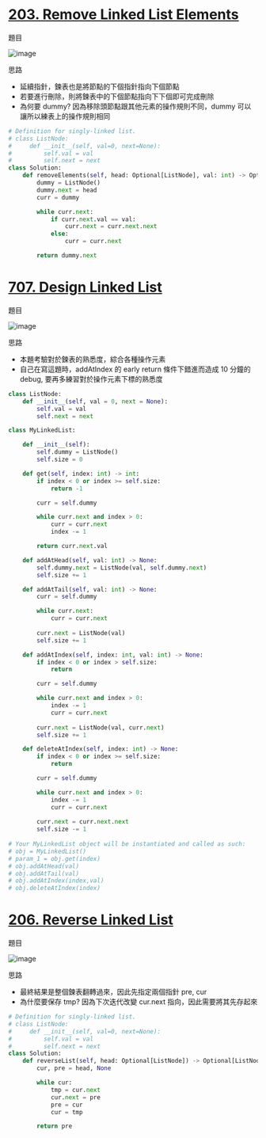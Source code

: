 # [203. Remove Linked List Elements](https://leetcode.com/problems/remove-linked-list-elements/description/)
題目

![image](https://github.com/user-attachments/assets/092565e4-35ce-4cff-876a-117c4e5adb49)


思路
- 延續指針，鍊表也是將節點的下個指針指向下個節點
- 若要進行刪除，則將鍊表中的下個節點指向下下個即可完成刪除
- 為何要 dummy? 因為移除頭節點跟其他元素的操作規則不同，dummy 可以讓所以練表上的操作規則相同
```python
# Definition for singly-linked list.
# class ListNode:
#     def __init__(self, val=0, next=None):
#         self.val = val
#         self.next = next
class Solution:
    def removeElements(self, head: Optional[ListNode], val: int) -> Optional[ListNode]:
        dummy = ListNode()
        dummy.next = head
        curr = dummy

        while curr.next:
            if curr.next.val == val:
                curr.next = curr.next.next
            else:
                curr = curr.next

        return dummy.next
```

# [707. Design Linked List](https://leetcode.com/problems/design-linked-list/description/)
題目

![image](https://github.com/user-attachments/assets/cf67f1ae-fd87-4045-9eac-88c30741c46c)


思路
- 本題考驗對於鍊表的熟悉度，綜合各種操作元素
- 自己在寫這題時，addAtIndex 的 early return 條件下錯進而造成 10 分鐘的 debug, 要再多練習對於操作元素下標的熟悉度
```python
class ListNode:
    def __init__(self, val = 0, next = None):
        self.val = val
        self.next = next

class MyLinkedList:

    def __init__(self):
        self.dummy = ListNode()
        self.size = 0

    def get(self, index: int) -> int:
        if index < 0 or index >= self.size:
            return -1

        curr = self.dummy

        while curr.next and index > 0:
            curr = curr.next
            index -= 1

        return curr.next.val

    def addAtHead(self, val: int) -> None:
        self.dummy.next = ListNode(val, self.dummy.next)
        self.size += 1

    def addAtTail(self, val: int) -> None:
        curr = self.dummy

        while curr.next:
            curr = curr.next
        
        curr.next = ListNode(val)
        self.size += 1

    def addAtIndex(self, index: int, val: int) -> None:
        if index < 0 or index > self.size:
            return

        curr = self.dummy

        while curr.next and index > 0:
            index -= 1
            curr = curr.next
        
        curr.next = ListNode(val, curr.next)
        self.size += 1

    def deleteAtIndex(self, index: int) -> None:
        if index < 0 or index >= self.size:
            return

        curr = self.dummy

        while curr.next and index > 0:
            index -= 1
            curr = curr.next
        
        curr.next = curr.next.next
        self.size -= 1
        
# Your MyLinkedList object will be instantiated and called as such:
# obj = MyLinkedList()
# param_1 = obj.get(index)
# obj.addAtHead(val)
# obj.addAtTail(val)
# obj.addAtIndex(index,val)
# obj.deleteAtIndex(index)
```

# [206. Reverse Linked List](https://leetcode.com/problems/reverse-linked-list/description/)
題目

![image](https://github.com/user-attachments/assets/908e32da-ad23-41e2-8b7a-56413e19ef4f)


思路
- 最終結果是整個鍊表翻轉過來，因此先指定兩個指針 pre, cur
- 為什麼要保存 tmp? 因為下次迭代改變 cur.next 指向，因此需要將其先存起來
```python
# Definition for singly-linked list.
# class ListNode:
#     def __init__(self, val=0, next=None):
#         self.val = val
#         self.next = next
class Solution:
    def reverseList(self, head: Optional[ListNode]) -> Optional[ListNode]:
        cur, pre = head, None

        while cur:
            tmp = cur.next
            cur.next = pre
            pre = cur
            cur = tmp

        return pre
```
